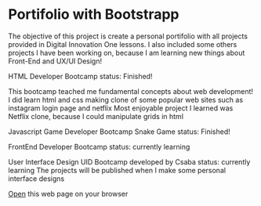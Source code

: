 # Portifolio with Bootstrapp

The objective of this project is create a personal portifolio with all projects provided in Digital Innovation One lessons.
I also included some others projects I have been working on, because I am learning new things about Front-End and UX/UI Design!

HTML Developer Bootcamp
status: Finished!

This bootcamp teached me fundamental concepts about web development!
I did learn html and css making clone of some popular web sites such as instagram login page and netflix
Most enjoyable project I learned was Netflix clone, because I could manipulate grids in html

Javascript Game Developer Bootcamp
Snake Game
status: Finished!

FrontEnd Developer Bootcamp
status: currently learning

User Interface Design
UID Bootcamp developed by Csaba
status: currently learning
The projects will be published when I make some personal interface designs

[Open](https://rvsriller.github.io/rierBootstrap) this web page on your browser
